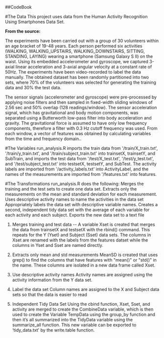 ##CodeBook

#The Data
This project uses data from the Human Activity Recognition Using Smartphones Data Set.

__From the source:__

The experiments have been carried out with a group of 30 volunteers within an age bracket of 19-48 years. Each person performed six activities (WALKING, WALKING_UPSTAIRS, WALKING_DOWNSTAIRS, SITTING, STANDING, LAYING) wearing a smartphone (Samsung Galaxy S II) on the waist. Using its embedded accelerometer and gyroscope, we captured 3-axial linear acceleration and 3-axial angular velocity at a constant rate of 50Hz. The experiments have been video-recorded to label the data manually. The obtained dataset has been randomly partitioned into two sets, where 70% of the volunteers was selected for generating the training data and 30% the test data. 

The sensor signals (accelerometer and gyroscope) were pre-processed by applying noise filters and then sampled in fixed-width sliding windows of 2.56 sec and 50% overlap (128 readings/window). The sensor acceleration signal, which has gravitational and body motion components, was separated using a Butterworth low-pass filter into body acceleration and gravity. The gravitational force is assumed to have only low frequency components, therefore a filter with 0.3 Hz cutoff frequency was used. From each window, a vector of features was obtained by calculating variables from the time and frequency domain..

#The Variables
run_analysis.R imports the train data from '/train/X_train.txt', '/train/y_train.txt', and '/train/subject_train.txt' into trainsetX, trainsetY, and SubTrain, and imports the test data from '/test/X_test.txt', '/test/y_test.txt', and '/test/subject_test.txt' into testsetX, testsetY, and SubTest. The activity labels are imported from '/activity_labels.txt' into ActivityLabel, and the names of the measurements are imported from '/features.txt' into features.

#The Transformations
run_analysis.R does the following:
Merges the training and the test sets to create one data set.
Extracts only the measurements on the mean and standard deviation for each measurement.
Uses descriptive activity names to name the activities in the data set
Appropriately labels the data set with descriptive variable names.
Creates a second, independent tidy data set with the average of each variable for each activity and each subject.
Exports the new data set to a text file

1. Merges training and test data --
A variable Xset is created that merges the data from trainsetX and testsetX with the rbind() command. This repeats for the Y (Yset) and Subject (Sset) data sets.  The columns in Xset are renamed with the labels from the features datset while the columns in Yset and Sset are named directly.  

2. Extracts only mean and std measurements
MeanSD is created that uses grep() to find the columns that have features with "mean()" or "std()" in the name. These columns are isolated in a new data frame called Xset.

3. Use descriptive activity names
Activity names are assigned using the activity information from the Y data set.

4. Label the data set
Column names are assigned to the X and Subject data sets so that the data is easier to read 

5. Independent Tidy Data Set
Using the cbind function, Xset, Sset, and activity are merged to create the CombineData variable, which is then used to create the Variable TempData using the group_by function and then it’s all summarized into the TidyData variable using the summarize_all function. This new variable can be exported to ‘tidy_data.txt' by the write.table function.